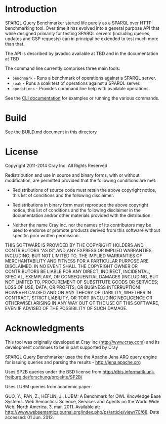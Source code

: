 # Introduction

SPARQL Query Benchmarker started life purely as a SPARQL over HTTP benchmarking tool.
Over time it has evolved into a general purpose API that while designed primarily for
testing SPARQL servers (including queries, updates and GSP requests) can in principal
be extended to test much more than that.

The API is described by javadoc available at TBD and in the documentation at TBD

The command line currently comprises three main tools:

- `benchmark` - Runs a benchmark of operations against a SPARQL server.
- `soak` - Runs a soak test of operations against a SPARQL server.
- `operations` - Provides command line help with available operations

See the [CLI documentation](https://sourceforge.net/p/sparql-query-bm/wiki/CLI) for examples
or running the various commands.

# Build

See the BUILD.md document in this directory

# License

Copyright 2011-2014 Cray Inc. All Rights Reserved

Redistribution and use in source and binary forms, with or without
modification, are permitted provided that the following conditions are
met:

* Redistributions of source code must retain the above copyright
  notice, this list of conditions and the following disclaimer.

* Redistributions in binary form must reproduce the above copyright
  notice, this list of conditions and the following disclaimer in the
  documentation and/or other materials provided with the distribution.

* Neither the name Cray Inc. nor the names of its contributors may be
  used to endorse or promote products derived from this software
  without specific prior written permission.

THIS SOFTWARE IS PROVIDED BY THE COPYRIGHT HOLDERS AND CONTRIBUTORS
"AS IS" AND ANY EXPRESS OR IMPLIED WARRANTIES, INCLUDING, BUT NOT
LIMITED TO, THE IMPLIED WARRANTIES OF MERCHANTABILITY AND FITNESS FOR
A PARTICULAR PURPOSE ARE DISCLAIMED. IN NO EVENT SHALL THE COPYRIGHT
OWNER OR CONTRIBUTORS BE LIABLE FOR ANY DIRECT, INDIRECT, INCIDENTAL,
SPECIAL, EXEMPLARY, OR CONSEQUENTIAL DAMAGES (INCLUDING, BUT NOT
LIMITED TO, PROCUREMENT OF SUBSTITUTE GOODS OR SERVICES; LOSS OF USE,
DATA, OR PROFITS; OR BUSINESS INTERRUPTION) HOWEVER CAUSED AND ON ANY
THEORY OF LIABILITY, WHETHER IN CONTRACT, STRICT LIABILITY, OR TORT
(INCLUDING NEGLIGENCE OR OTHERWISE) ARISING IN ANY WAY OUT OF THE USE
OF THIS SOFTWARE, EVEN IF ADVISED OF THE POSSIBILITY OF SUCH DAMAGE.
 
# Acknowledgments

This tool was originally developed at Cray Inc (http://www.cray.com) and its development
continues to be in part supported by Cray

SPARQL Query Benchmarker uses the the Apache Jena ARQ query engine for issuing queries 
and parsing the results - http://jena.apache.org

Uses SP2B queries under the BSD license from http://dbis.informatik.uni-freiburg.de/forschung/projekte/SP2B/

Uses LUBM queries from academic paper:

GUO, Y., PAN, Z., HEFLIN, J.. LUBM: A Benchmark for OWL Knowledge Base Systems. Web Semantics: Science, Services
and Agents on the World Wide Web, North America, 3, mar. 2011. 
Available at: <http://www.websemanticsjournal.org/index.php/ps/article/view/70/68>. Date accessed: 01 Jun. 2012.